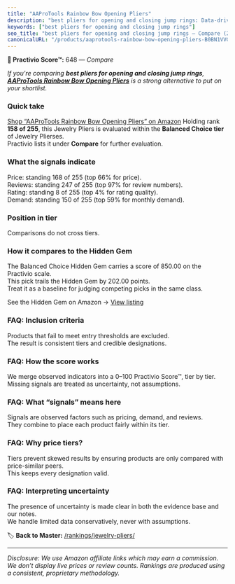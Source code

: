 ```yaml
---
title: "AAProTools Rainbow Bow Opening Pliers"
description: "best pliers for opening and closing jump rings: Data-driven ranking using the Practivio Score™. Positioned by quality, value, demand, findability, momentum."
keywords: ["best pliers for opening and closing jump rings"]
seo_title: "best pliers for opening and closing jump rings — Compare (2025)"
canonicalURL: "/products/aaprotools-rainbow-bow-opening-pliers-B0BN1VVGZR/"
---
```


**🛒 Practivio Score™:** 648 — _Compare_


*If you're comparing **best pliers for opening and closing jump rings**, **[AAProTools Rainbow Bow Opening Pliers](https://www.amazon.com/dp/B0BN1VVGZR?tag=practivio-20)** is a strong alternative to put on your shortlist.*
### Quick take
[Shop “AAProTools Rainbow Bow Opening Pliers” on Amazon](https://www.amazon.com/dp/B0BN1VVGZR?tag=practivio-20)
Holding rank **158 of 255**, this Jewelry Pliers is evaluated within the **Balanced Choice tier** of Jewelry Plierses.  
Practivio lists it under **Compare** for further evaluation.

### What the signals indicate
Price: standing 168 of 255 (top 66% for price).  
Reviews: standing 247 of 255 (top 97% for review numbers).  
Rating: standing 8 of 255 (top 4% for rating quality).  
Demand: standing 150 of 255 (top 59% for monthly demand).

### Position in tier
Comparisons do not cross tiers.

### How it compares to the Hidden Gem
The Balanced Choice Hidden Gem carries a score of 850.00 on the Practivio scale.  
This pick trails the Hidden Gem by 202.00 points.  
Treat it as a baseline for judging competing picks in the same class.  

See the Hidden Gem on Amazon → [View listing](https://www.amazon.com/dp/B000JNRR0Y?tag=practivio-20)

### FAQ: Inclusion criteria
Products that fail to meet entry thresholds are excluded.  
The result is consistent tiers and credible designations.

### FAQ: How the score works
We merge observed indicators into a 0–100 Practivio Score™, tier by tier.  
Missing signals are treated as uncertainty, not assumptions.

### FAQ: What “signals” means here
Signals are observed factors such as pricing, demand, and reviews.  
They combine to place each product fairly within its tier.

### FAQ: Why price tiers?
Tiers prevent skewed results by ensuring products are only compared with price-similar peers.  
This keeps every designation valid.

### FAQ: Interpreting uncertainty
The presence of uncertainty is made clear in both the evidence base and our notes.  
We handle limited data conservatively, never with assumptions.

<!-- Missing template for Compare/CompareWithinPriceClass -->


🏷️ **Back to Master:** [/rankings/jewelry-pliers/](/rankings/jewelry-pliers/)

---
_Disclosure: We use Amazon affiliate links which may earn a commission. We don’t display live prices or review counts. Rankings are produced using a consistent, proprietary methodology._
